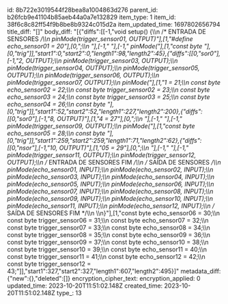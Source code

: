 id: 8b722e3019544f28bea8a1004863d276
parent_id: b26fcb9e41104b85aeb44a0a7e132829
item_type: 1
item_id: 38f6c8c82ff54f9b8be8b9324c015d2a
item_updated_time: 1697802656794
title_diff: "[]"
body_diff: "[{\"diffs\":[[-1,\"void setup() {\\\n  /* ENTRADA DE SENSORES */\\\n    pinMode(trigger_sensor01, OUTPUT)\"],[1,\"#define echo_sensor01 = 20\"],[0,\";\\\n  \"],[-1,\" \"],[-1,\" pinMode(\"],[1,\"const byte \"],[0,\"trig\"]],\"start1\":0,\"start2\":0,\"length1\":98,\"length2\":45},{\"diffs\":[[0,\"sor0\"],[-1,\"2, OUTPUT);\\\n    pinMode(trigger_sensor03, OUTPUT);\\\n    pinMode(trigger_sensor04, OUTPUT);\\\n    pinMode(trigger_sensor05, OUTPUT);\\\n    pinMode(trigger_sensor06, OUTPUT);\\\n    pinMode(trigger_sensor07, OUTPUT);\\\n    pinMode(\"],[1,\"1 = 21;\\\n  const byte echo_sensor02 = 22;\\\n  const byte trigger_sensor02 = 23;\\\n  const byte echo_sensor03 = 24;\\\n  const byte trigger_sensor03 = 25;\\\n  const byte echo_sensor04 = 26;\\\n  const byte \"],[0,\"trig\"]],\"start1\":52,\"start2\":52,\"length1\":227,\"length2\":200},{\"diffs\":[[0,\"sor0\"],[-1,\"8, OUTPUT)\"],[1,\"4 = 27\"],[0,\";\\\n  \"],[-1,\" \"],[-1,\" pinMode(trigger_sensor09, OUTPUT);\\\n    pinMode(\"],[1,\"const byte echo_sensor05 = 28;\\\n  const byte \"],[0,\"trig\"]],\"start1\":259,\"start2\":259,\"length1\":71,\"length2\":62},{\"diffs\":[[0,\"nsor\"],[-1,\"10, OUTPUT)\"],[1,\"05 = 29\"],[0,\";\\\n  \"],[-1,\" \"],[-1,\" pinMode(trigger_sensor11, OUTPUT);\\\n    pinMode(trigger_sensor12, OUTPUT);\\\n  /* ENTRADA DE SENSORES FIM */\\\n  /* SAÍDA DE SENSORES */\\\n    pinMode(echo_sensor01, INPUT);\\\n    pinMode(echo_sensor02, INPUT);\\\n    pinMode(echo_sensor03, INPUT);\\\n    pinMode(echo_sensor04, INPUT);\\\n    pinMode(echo_sensor05, INPUT);\\\n    pinMode(echo_sensor06, INPUT);\\\n    pinMode(echo_sensor07, INPUT);\\\n    pinMode(echo_sensor08, INPUT);\\\n    pinMode(echo_sensor09, INPUT);\\\n    pinMode(echo_sensor10, INPUT);\\\n    pinMode(echo_sensor11, INPUT);\\\n    pinMode(echo_sensor12, INPUT);\\\n  /* SAÍDA DE SENSORES FIM */\\\n  \\\n}\"],[1,\"const byte echo_sensor06 = 30;\\\n  const byte trigger_sensor06 = 31;\\\n  const byte echo_sensor07 = 32;\\\n  const byte trigger_sensor07 = 33;\\\n  const byte echo_sensor08 = 34;\\\n  const byte trigger_sensor08 = 35;\\\n  const byte echo_sensor09 = 36;\\\n  const byte trigger_sensor09 = 37;\\\n  const byte echo_sensor10 = 38;\\\n  const byte trigger_sensor10 = 39;\\\n  const byte echo_sensor11 = 40;\\\n  const byte trigger_sensor11 = 41;\\\n  const byte echo_sensor12 = 42;\\\n  const byte trigger_sensor12 = 43;\"]],\"start1\":327,\"start2\":327,\"length1\":607,\"length2\":495}]"
metadata_diff: {"new":{},"deleted":[]}
encryption_cipher_text: 
encryption_applied: 0
updated_time: 2023-10-20T11:51:02.148Z
created_time: 2023-10-20T11:51:02.148Z
type_: 13